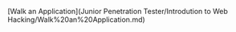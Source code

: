 [Walk an Application](Junior Penetration Tester/Introdution to Web Hacking/Walk%20an%20Application.md)

